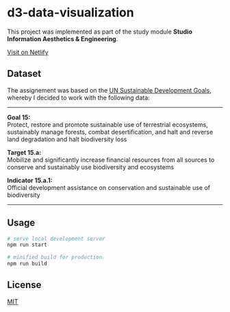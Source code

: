 # d3-data-visualization #

This project was implemented as part of the study module __Studio Information Aesthetics & Engineering__.

[Visit on Netlify](https://un-sdg-d3.netlify.app/)

## Dataset ##

The assignement was based on the [UN Sustainable Development Goals](https://sustainabledevelopment.un.org/), whereby I decided to work with the following data:

---

__Goal 15:__\
Protect, restore and promote sustainable use of terrestrial ecosystems, sustainably manage forests, combat desertification, and halt and reverse land degradation and halt biodiversity loss

__Target 15.a:__\
Mobilize and significantly increase financial resources from all sources to conserve and sustainably use biodiversity and ecosystems

__Indicator 15.a.1:__\
Official development assistance on conservation and sustainable use of biodiversity

---

## Usage ##

```bash
# serve local development server
npm run start
```

```bash
# minified build for production
npm run build
```

## License ##

[MIT](https://choosealicense.com/licenses/mit/)
